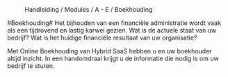 <properties>
	<page>
		<title>Boekhouding</title>
	</page>
	<menu>
		<position>Handleiding / Modules / A - E / Boekhouding 
		<title>Introductie</title>
	</menu>
</properties>

#Boekhouding#
<description>Het bijhouden van een financiële administratie wordt vaak als een tijdrovend en lastig karwei gezien. Wat is de actuele staat van uw bedrijf? Wat is het huidige financiële resultaat van uw organisatie?

Met Online Boekhouding van Hybrid SaaS hebben u en uw boekhouder altijd inzicht. In een handomdraai krijgt u de informatie die nodig is om uw bedrijf te sturen.

</description>
